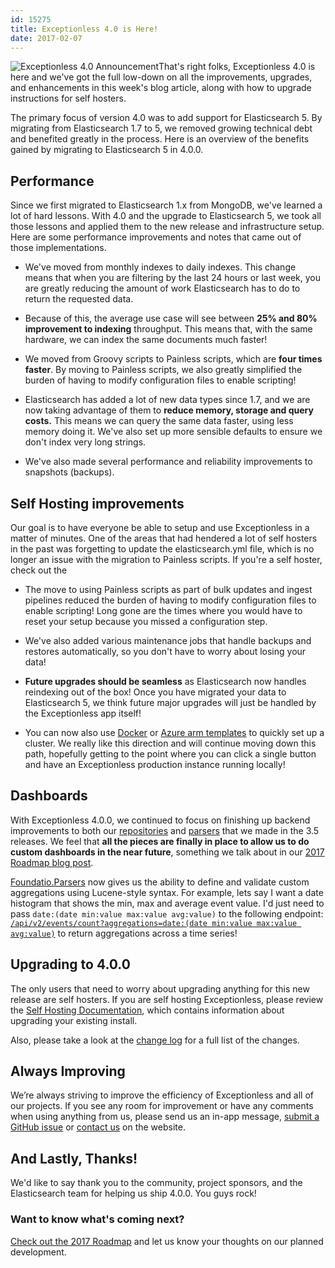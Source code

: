 ```yaml
---
id: 15275
title: Exceptionless 4.0 is Here!
date: 2017-02-07
---
```

![Exceptionless 4.0 Announcement](/assets/img/news/exceptionless-4.png)That's right folks, Exceptionless 4.0 is here and we've got the full low-down on all the improvements, upgrades, and enhancements in this week's blog article, along with how to upgrade instructions for self hosters.

The primary focus of version 4.0 was to add support for Elasticsearch 5. By migrating from Elasticsearch 1.7 to 5, we removed growing technical debt and benefited greatly in the process. Here is an overview of the benefits gained by migrating to Elasticsearch 5 in 4.0.0.<!--more-->

## Performance

Since we first migrated to Elasticsearch 1.x from MongoDB, we've learned a lot of hard lessons. With 4.0 and the upgrade to Elasticsearch 5, we took all those lessons and applied them to the new release and infrastructure setup. Here are some performance improvements and notes that came out of those implementations.

* We've moved from monthly indexes to daily indexes. This change means that when you are filtering by the last 24 hours or last week, you are greatly reducing the amount of work Elasticsearch has to do to return the requested data.

* Because of this, the average use case will see between **25% and 80% improvement to indexing** throughput. This means that, with the same hardware, we can index the same documents much faster!

* We moved from Groovy scripts to Painless scripts, which are **four times faster**. By moving to Painless scripts, we also greatly simplified the burden of having to modify configuration files to enable scripting!

* Elasticsearch has added a lot of new data types since 1.7, and we are now taking advantage of them to **reduce memory, storage and query costs.** This means we can query the same data faster, using less memory doing it. We've also set up more sensible defaults to ensure we don't index very long strings.

* We've also made several performance and reliability improvements to snapshots (backups).

## Self Hosting improvements

Our goal is to have everyone be able to setup and use Exceptionless in a matter of minutes. One of the areas that had hendered a lot of self hosters in the past was forgetting to update the elasticsearch.yml file, which is no longer an issue with the migration to Painless scripts. If you're a self hoster, check out the

* The move to using Painless scripts as part of bulk updates and ingest pipelines reduced the burden of having to modify configuration files to enable scripting! Long gone are the times where you would have to reset your setup because you missed a configuration step.

* We've also added various maintenance jobs that handle backups and restores automatically, so you don't have to worry about losing your data!

* **Future upgrades should be seamless** as Elasticsearch now handles reindexing out of the box! Once you have migrated your data to Elasticsearch 5, we think future major upgrades will just be handled by the Exceptionless app itself!

* You can now also use [Docker](https://hub.docker.com/_/elasticsearch) or [Azure arm templates](https://github.com/elastic/azure-marketplace) to quickly set up a cluster. We really like this direction and will continue moving down this path, hopefully getting to the point where you can click a single button and have an Exceptionless production instance running locally!

## Dashboards

With Exceptionless 4.0.0, we continued to focus on finishing up backend improvements to both our [repositories](https://github.com/exceptionless/Foundatio.Repositories) and [parsers](https://github.com/exceptionless/Foundatio.Parsers) that we made in the 3.5 releases. We feel that **all the pieces are finally in place to allow us to do custom dashboards in the near future**, something we talk about in our [2017 Roadmap blog post](/2017-exceptionless-feature-functionality-and-enhancement-roadmap/).

[Foundatio.Parsers](https://github.com/exceptionless/Foundatio.Parsers) now gives us the ability to define and validate custom aggregations using Lucene-style syntax. For example, lets say I want a date histogram that shows the min, max and average event value. I'd just need to pass `date:(date min:value max:value avg:value)` to the following endpoint: [`/api/v2/events/count?aggregations=date:(date min:value max:value avg:value)`](https://api.exceptionless.io/docs/index#!/Event/Event_GetCountAsync) to return aggregations across a time series!

## Upgrading to 4.0.0

The only users that need to worry about upgrading anything for this new release are self hosters. If you are self hosting Exceptionless, please review the [Self Hosting Documentation](https://github.com/exceptionless/Exceptionless/wiki/Self-Hosting), which contains information about upgrading your existing install.

Also, please take a look at the [change log](https://github.com/exceptionless/Exceptionless/compare/v3.5.1...v4.0.0) for a full list of the changes.

## Always Improving

We’re always striving to improve the efficiency of Exceptionless and all of our projects. If you see any room for improvement or have any comments when using anything from us, please send us an in-app message, [submit a GitHub issue](https://github.com/exceptionless/Exceptionless/issues) or [contact us](/contact/) on the website.

## And Lastly, Thanks!

We'd like to say thank you to the community, project sponsors, and the Elasticsearch team for helping us ship 4.0.0. You guys rock!

### Want to know what's coming next?

[Check out the 2017 Roadmap](/2017-exceptionless-feature-functionality-and-enhancement-roadmap/) and let us know your thoughts on our planned development.
